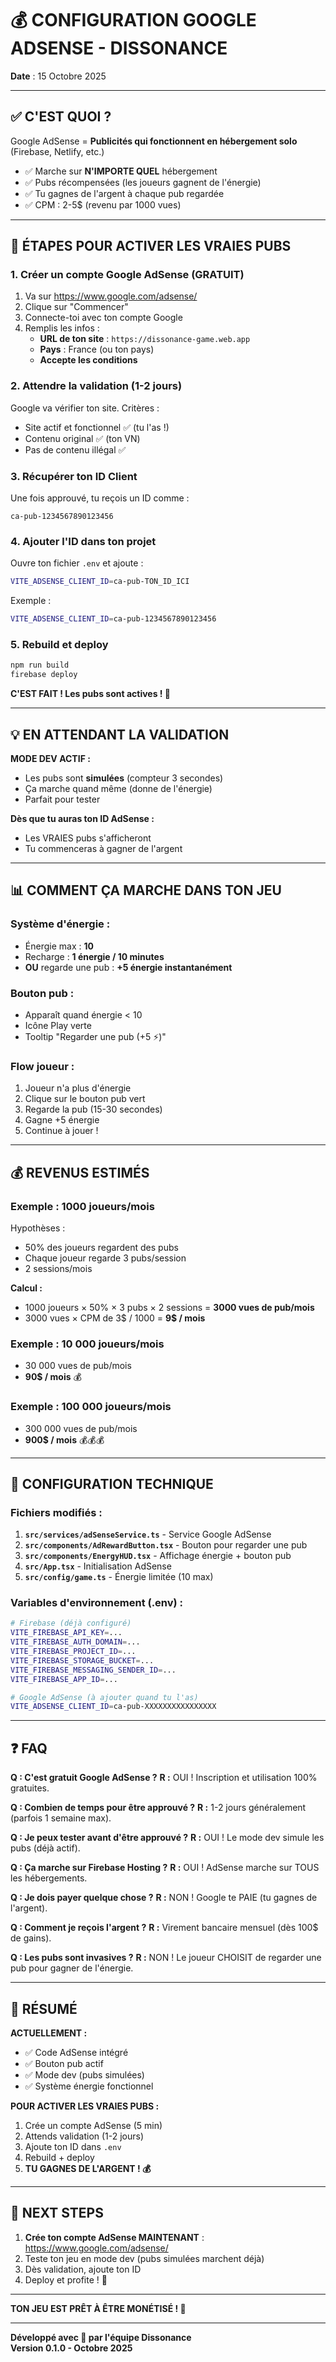 # 💰 CONFIGURATION GOOGLE ADSENSE - DISSONANCE

**Date** : 15 Octobre 2025

---

## ✅ C'EST QUOI ?

Google AdSense = **Publicités qui fonctionnent en hébergement solo** (Firebase, Netlify, etc.)

- ✅ Marche sur **N'IMPORTE QUEL** hébergement
- ✅ Pubs récompensées (les joueurs gagnent de l'énergie)
- ✅ Tu gagnes de l'argent à chaque pub regardée
- ✅ CPM : 2-5$ (revenu par 1000 vues)

---

## 🚀 ÉTAPES POUR ACTIVER LES VRAIES PUBS

### **1. Créer un compte Google AdSense (GRATUIT)**

1. Va sur https://www.google.com/adsense/
2. Clique sur "Commencer"
3. Connecte-toi avec ton compte Google
4. Remplis les infos :
   - **URL de ton site** : `https://dissonance-game.web.app`
   - **Pays** : France (ou ton pays)
   - **Accepte les conditions**

### **2. Attendre la validation (1-2 jours)**

Google va vérifier ton site. Critères :
- Site actif et fonctionnel ✅ (tu l'as !)
- Contenu original ✅ (ton VN)
- Pas de contenu illégal ✅

### **3. Récupérer ton ID Client**

Une fois approuvé, tu reçois un ID comme :
```
ca-pub-1234567890123456
```

### **4. Ajouter l'ID dans ton projet**

Ouvre ton fichier `.env` et ajoute :
```bash
VITE_ADSENSE_CLIENT_ID=ca-pub-TON_ID_ICI
```

Exemple :
```bash
VITE_ADSENSE_CLIENT_ID=ca-pub-1234567890123456
```

### **5. Rebuild et deploy**

```bash
npm run build
firebase deploy
```

**C'EST FAIT ! Les pubs sont actives ! 🎉**

---

## 💡 EN ATTENDANT LA VALIDATION

**MODE DEV ACTIF :**
- Les pubs sont **simulées** (compteur 3 secondes)
- Ça marche quand même (donne de l'énergie)
- Parfait pour tester

**Dès que tu auras ton ID AdSense :**
- Les VRAIES pubs s'afficheront
- Tu commenceras à gagner de l'argent

---

## 📊 COMMENT ÇA MARCHE DANS TON JEU

### **Système d'énergie :**
- Énergie max : **10**
- Recharge : **1 énergie / 10 minutes**
- **OU** regarde une pub : **+5 énergie instantanément**

### **Bouton pub :**
- Apparaît quand énergie < 10
- Icône Play verte
- Tooltip "Regarder une pub (+5 ⚡)"

### **Flow joueur :**
1. Joueur n'a plus d'énergie
2. Clique sur le bouton pub vert
3. Regarde la pub (15-30 secondes)
4. Gagne +5 énergie
5. Continue à jouer !

---

## 💰 REVENUS ESTIMÉS

### **Exemple : 1000 joueurs/mois**

Hypothèses :
- 50% des joueurs regardent des pubs
- Chaque joueur regarde 3 pubs/session
- 2 sessions/mois

**Calcul :**
- 1000 joueurs × 50% × 3 pubs × 2 sessions = **3000 vues de pub/mois**
- 3000 vues × CPM de 3$ / 1000 = **9$ / mois**

### **Exemple : 10 000 joueurs/mois**

- 30 000 vues de pub/mois
- **90$ / mois** 💰

### **Exemple : 100 000 joueurs/mois**

- 300 000 vues de pub/mois
- **900$ / mois** 💰💰💰

---

## 🔧 CONFIGURATION TECHNIQUE

### **Fichiers modifiés :**

1. **`src/services/adSenseService.ts`** - Service Google AdSense
2. **`src/components/AdRewardButton.tsx`** - Bouton pour regarder une pub
3. **`src/components/EnergyHUD.tsx`** - Affichage énergie + bouton pub
4. **`src/App.tsx`** - Initialisation AdSense
5. **`src/config/game.ts`** - Énergie limitée (10 max)

### **Variables d'environnement (.env) :**

```bash
# Firebase (déjà configuré)
VITE_FIREBASE_API_KEY=...
VITE_FIREBASE_AUTH_DOMAIN=...
VITE_FIREBASE_PROJECT_ID=...
VITE_FIREBASE_STORAGE_BUCKET=...
VITE_FIREBASE_MESSAGING_SENDER_ID=...
VITE_FIREBASE_APP_ID=...

# Google AdSense (à ajouter quand tu l'as)
VITE_ADSENSE_CLIENT_ID=ca-pub-XXXXXXXXXXXXXXXX
```

---

## ❓ FAQ

**Q : C'est gratuit Google AdSense ?**
**R :** OUI ! Inscription et utilisation 100% gratuites.

**Q : Combien de temps pour être approuvé ?**
**R :** 1-2 jours généralement (parfois 1 semaine max).

**Q : Je peux tester avant d'être approuvé ?**
**R :** OUI ! Le mode dev simule les pubs (déjà actif).

**Q : Ça marche sur Firebase Hosting ?**
**R :** OUI ! AdSense marche sur TOUS les hébergements.

**Q : Je dois payer quelque chose ?**
**R :** NON ! Google te PAIE (tu gagnes de l'argent).

**Q : Comment je reçois l'argent ?**
**R :** Virement bancaire mensuel (dès 100$ de gains).

**Q : Les pubs sont invasives ?**
**R :** NON ! Le joueur CHOISIT de regarder une pub pour gagner de l'énergie.

---

## 🎯 RÉSUMÉ

**ACTUELLEMENT :**
- ✅ Code AdSense intégré
- ✅ Bouton pub actif
- ✅ Mode dev (pubs simulées)
- ✅ Système énergie fonctionnel

**POUR ACTIVER LES VRAIES PUBS :**
1. Crée un compte AdSense (5 min)
2. Attends validation (1-2 jours)
3. Ajoute ton ID dans `.env`
4. Rebuild + deploy
5. **TU GAGNES DE L'ARGENT ! 💰**

---

## 🚀 NEXT STEPS

1. **Crée ton compte AdSense MAINTENANT** : https://www.google.com/adsense/
2. Teste ton jeu en mode dev (pubs simulées marchent déjà)
3. Dès validation, ajoute ton ID
4. Deploy et profite ! 🎉

---

**TON JEU EST PRÊT À ÊTRE MONÉTISÉ ! 💸**

---

**Développé avec 💖 par l'équipe Dissonance**  
**Version 0.1.0 - Octobre 2025**


